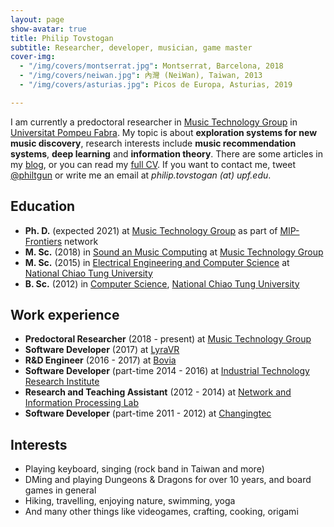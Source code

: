 ```yaml
---
layout: page
show-avatar: true
title: Philip Tovstogan
subtitle: Researcher, developer, musician, game master
cover-img: 
  - "/img/covers/montserrat.jpg": Montserrat, Barcelona, 2018
  - "/img/covers/neiwan.jpg": 內灣 (NeiWan), Taiwan, 2013
  - "/img/covers/asturias.jpg": Picos de Europa, Asturias, 2019

---
```


I am currently a predoctoral researcher in [Music Technology Group](https://www.upf.edu/web/mtg/) in [Universitat Pompeu Fabra](https://upf.edu/). My topic is about **exploration systems for new music discovery**, research interests include **music recommendation systems**, **deep learning** and **information theory**. There are some articles in my [blog](/blog), or you can read my [full CV](/cv). If you want to contact me, tweet [@philtgun](https://twitter.com/intent/tweet?text=@philtgun) or write me an email at _philip.tovstogan (at) upf.edu_. 

## Education

<ul class="fa-ul">
  <li><span class="fa-li"><i class="fas fa-spinner fa-pulse"></i></span>
  	<strong>Ph. D.</strong> (expected 2021) at <a href="https://www.upf.edu/web/mtg">Music Technology Group</a> as part of <a href="https://mip-frontiers.eu/">MIP-Frontiers</a> network
  </li>
  <li><span class="fa-li"><i class="fas fa-graduation-cap"></i></span>
  	<strong>M. Sc.</strong> (2018) in <a href="https://www.upf.edu/web/smc">Sound an Music Computing</a> at <a href="https://www.upf.edu/web/mtg">Music Technology Group</a>
  </li>
  <li><span class="fa-li"><i class="fas fa-graduation-cap"></i></span>
  	<strong>M. Sc.</strong> (2015) in <a href="http://eecsigp.nctu.edu.tw/">Electrical Engineering and Computer Science</a> at <a href="http://nctu.edu.tw/en/">National Chiao Tung University</a>
  </li>
  <li><span class="fa-li"><i class="fas fa-graduation-cap"></i></span>
  	<strong>B. Sc.</strong> (2012) in <a href="http://www.cs.nctu.edu.tw/cswebsite/">Computer Science</a>, <a href="http://nctu.edu.tw/en/">National Chiao Tung University</a>
  </li>
</ul>


## Work experience

<ul class="fa-ul">
  <li><span class="fa-li"><i class="fas fa-flask"></i></span>
    <strong>Predoctoral Researcher</strong> (2018 - present) at <a href="https://www.upf.edu/web/mtg">Music Technology Group</a>
  </li>
  <li><span class="fa-li"><i class="fas fa-briefcase"></i></span>
  	<strong>Software Developer</strong> (2017) at <a href="http://lyravr.com/">LyraVR</a>
  </li>
  <li><span class="fa-li"><i class="fas fa-briefcase"></i></span>
  	<strong>R&D Engineer</strong> (2016 - 2017) at <a href="https://www.bovicloud.com/">Bovia</a>
  </li>
  <li><span class="fa-li"><i class="fas fa-briefcase"></i></span>
  	<strong>Software Developer</strong> (part-time 2014 - 2016) at <a href="https://www.itri.org.tw/english/">Industrial Technology Research Institute</a>
  </li>
  <li><span class="fa-li"><i class="fas fa-flask"></i></span>
    <strong>Research and Teaching Assistant</strong> (2012 - 2014) at <a href="https://www.cs.nctu.edu.tw/research/multimedia-communication">Network and Information Processing Lab</a>
  </li>
  <li><span class="fa-li"><i class="fas fa-briefcase"></i></span>
  	<strong>Software Developer</strong> (part-time 2011 - 2012) at <a href="https://www.changingtec.com/EN/">Changingtec</a>
  </li>
</ul>

## Interests

<ul class="fa-ul">
  <li><span class="fa-li"><i class="fas fa-music"></i></span> Playing keyboard, singing (rock band in Taiwan and more)</li>
  <li><span class="fa-li"><i class="fas fa-dice-d20"></i></span> DMing and playing Dungeons & Dragons for over 10 years, and board games in general</li>
  <li><span class="fa-li"><i class="fas fa-hiking"></i></span> Hiking, travelling, enjoying nature, swimming, yoga</li>
  <li><span class="fa-li"><i class="fas fa-asterisk"></i></span> And many other things like videogames, crafting, cooking, origami</li>
</ul>